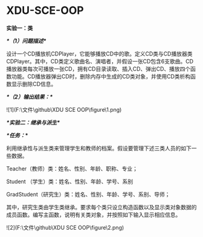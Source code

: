 # XDU-SCE-OOP

**实验一：类**

 

***\*（1）问题描述\****

设计一个CD播放机CDPlayer，它能够播放CD中的歌。定义CD类与CD播放器类CDPlayer。其中，CD类定义歌曲名、演唱者，并假设一张CD包含6支歌曲。CD播放器类每次可播放一张CD，拥有CD目录读取、插入CD、弹出CD、播放四个函数功能。CD播放器弹出CD时，删除内存中生成的CD类对象，并使用CD类析构函数显示删除CD信息。



***\*（2）输出结果：\****

![1](F:\文件\github\XDU SCE OOP\figure\1.png)

***\*实验二：继承与派生\****

 

***\*任务：*\***

利用继承性与派生类来管理学生和教师的档案。假设要管理下述三类人员的如下一些数据。

  Teacher（教师）类：姓名、性别、年龄、职称、专业；

  Student （学生）类：姓名、性别、年龄、学号、系别

GradStudent（研究生）类：姓名、性别、年龄、学号、系别、导师；

其中，研究生类由学生类继承。要求每个类只设立构造函数以及显示类对象数据的成员函数。编写主函数，说明有关类对象，并按照如下输入显示相应信息。

![2](F:\文件\github\XDU SCE OOP\figure\2.png)
